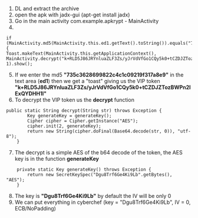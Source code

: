 1. DL and extract the archive
2. open the apk with jadx-gui (apt-get install jadx)
3. Go in the main activity com.example.apkrypt - MainActivity
4. 

```
if (MainActivity.md5(MainActivity.this.ed1.getText().toString()).equals("735c3628699822c4c1c09219f317a8e9")) {
Toast.makeText(MainActivity.this.getApplicationContext(), MainActivity.decrypt("k+RLD5J86JRYnluaZLF3Zs/yJrVdVfGo1CQy5k0+tCZDJZTozBWPn2lExQYDHH1l"), 1).show();
```

5. If we enter the md5 **"735c3628699822c4c1c09219f317a8e9"** in the text area (**ed1**) then we get a "toast" giving us the VIP token **"k+RLD5J86JRYnluaZLF3Zs/yJrVdVfGo1CQy5k0+tCZDJZTozBWPn2lExQYDHH1l"**
6. To decrypt the VIP token us the **decrypt** function

```
public static String decrypt(String str) throws Exception {
        Key generateKey = generateKey();
        Cipher cipher = Cipher.getInstance("AES");
        cipher.init(2, generateKey);
        return new String(cipher.doFinal(Base64.decode(str, 0)), "utf-8");
    }
```

7. The decrypt is a simple AES of the b64 decode of the token, the AES key is in the function **generateKey** 

```
    private static Key generateKey() throws Exception {
        return new SecretKeySpec("Dgu8Trf6Ge4Ki9Lb".getBytes(), "AES");
    }
```

8. The key is **"Dgu8Trf6Ge4Ki9Lb"** by default the IV will be only 0
9. We can put everything in cyberchef (key = "Dgu8Trf6Ge4Ki9Lb", IV = 0, ECB/NoPadding)
